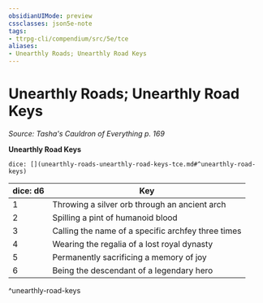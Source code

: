 ```yaml
---
obsidianUIMode: preview
cssclasses: json5e-note
tags:
- ttrpg-cli/compendium/src/5e/tce
aliases:
- Unearthly Roads; Unearthly Road Keys
---
```

# Unearthly Roads; Unearthly Road Keys
*Source: Tasha's Cauldron of Everything p. 169* 

**Unearthly Road Keys**

`dice: [](unearthly-roads-unearthly-road-keys-tce.md#^unearthly-road-keys)`

| dice: d6 | Key |
|----------|-----|
| 1 | Throwing a silver orb through an ancient arch |
| 2 | Spilling a pint of humanoid blood |
| 3 | Calling the name of a specific archfey three times |
| 4 | Wearing the regalia of a lost royal dynasty |
| 5 | Permanently sacrificing a memory of joy |
| 6 | Being the descendant of a legendary hero |
^unearthly-road-keys